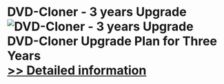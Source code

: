 # DVD-Cloner - 3 years Upgrade<br />![DVD-Cloner - 3 years Upgrade](https://mycommerce.akamaized.net/api/pimages/P300863416/BIG/300863416.JPG)<br />DVD-Cloner Upgrade Plan for Three Years<br />[>> Detailed information](https://secure.shareit.com/shareit/product.html?productid=300863416&affiliateid=200057808)